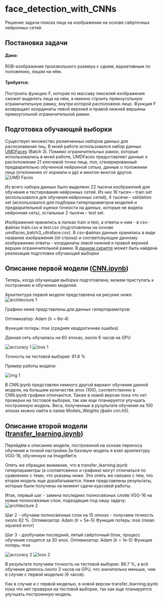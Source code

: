 # face_detection_with_CNNs
Решение задачи поиска лица на изображении на основе свёрточных нейронных сетей.
## Постановка задачи 
#### Дано:
RGB-изображение произвольного размера с одним, вариативным по положению, лицом на нём.
#### Требуется:
Построить функцию F, которая по массиву пикселей изображения сможет выделять лица на нём, а именно строить прямоугольную ограничительную рамку, внутри которой расположено лицо. Функция F возвращает координаты левой верхней и правой нижней вершины прямоугольной ограничительной рамки.

## Подготовка обучающей выборки
Существует множество размеченных наборов данных для распознавания лиц. В моей работе использовался набор данных [UMDFaces](https://www.umdfaces.io/) (Batch 3). Помимо ограничительных рамок, которые использовались в моей работе, UMDFaces предоставляет данные о расположении 21 ключевой точки лица, пол, сгенерированный предварительно обученной нейронной сетью, данные о положении лица (отклонение от нормали и др) и многое-многое другое.
![UMD Faces](https://github.com/Gumilevski/face_detection_with_CNNs/blob/master/images/2019-05-30_14-28-25.png)

Из всего набора данных было выделено 22 тысячи изображений для обучения и тестирования нейронных сетей. Из них 16 тысяч – train set (использовался для обучения нейронных сетей), 4 тысячи – validation set (использовался для подборки гиперпараметров моделей и предварительной оценки точности на данных, которые не видела нейронная сеть), остальные 2 тысячи – test set.

Изображения хранились в папках train и test, а ответы к ним - в csv-файлах train.csv и test.csv (подготовлены на основе umdfaces_batch3_ultraface.csv). В csv-файлах данные хранилась в виде название изображения (id-строка) и соответсвующие данному изображению ответы - координаты левой нижней и правой верхней вершин ограничительной рамки. 
В [данном скрипте](https://github.com/Gumilevski/face_detection_with_CNNs/blob/master/generating_script.ipynb) может быть найдена реализация подготовки обучающей выборки

## Описание первой модели ([CNN.ipynb](https://github.com/Gumilevski/face_detection_with_CNNs/blob/master/CNN.ipynb))
Теперь, когда обучающая выборка подготовлена, можем приступать к построению и обучению моделей.

Архитектура первой модели представлена на рисунке ниже:
![architecture 1](https://github.com/Gumilevski/face_detection_with_CNNs/blob/master/images/%D0%B0%D1%80%D1%85%D0%B8%D1%82%D0%B5%D0%BA%D1%82%D1%83%D1%80%D0%B0%201.png)

Графики ниже представлены для данных гиперпараметров:

Оптимизатор: Adam (lr = 6e-4)

Функция потерь: mse (средняя квадратичная ошибка)

Данная сеть обучалась на 60 эпохах, около 6 часов на GPU

![accuracy 1](https://github.com/Gumilevski/face_detection_with_CNNs/blob/master/images/2019-05-30_15-57-07.png)
![loss 1](https://github.com/Gumilevski/face_detection_with_CNNs/blob/master/images/2019-05-30_15-57-23.png)

Точность на тестовой выборке: 91.8 %

Пример работы модели:

![img 1](https://github.com/Gumilevski/face_detection_with_CNNs/blob/master/images/2019-05-30_16-02-31.png)

В CNN.ipynb представлен немного другой вариант обучения данной модели, на большем количестве эпох (100), соответственно в CNN.ipynb графики отличаются. Также в новой версии пока что нет проверки на тестовой выборке, так как еще планируется улучшать построенную модель.
Веса, полученные в рузультате обучения на 100 эпохах можно найти в папке Models_Weights (файл cnn.h5).

## Описание второй модели ([transfer_learning.ipynb](https://github.com/Gumilevski/face_detection_with_CNNs/blob/master/transfer_learning.ipynb))
Перейдём к описанию модели, построенной на основе переноса обучения и тонкой настройки.За базовую модель я взял архитектуру VGG-16, обученную на ImageNet’е. 

Опять же обращаю внимание, что в transfer_learning.ipynb гиперпараметры (а соответсвенно и графики) могут отличаться по сравнению с теми, что указаны ниже. Это опять же связано с тем, что вторая модель еще дорабатывается. Ниже представлены результаты, которые были получены на момент сдачи курсовой работы.

Итак, первый шаг - замена последних полносвязных слоёв VGG-16 на новые полносвязные слои, подходящие под нашу задачу:
![architecture 2](https://github.com/Gumilevski/face_detection_with_CNNs/blob/master/images/%D0%B0%D1%80%D1%85%D0%B8%D1%82%D0%B5%D0%BA%D1%82%D1%83%D1%80%D0%B02.png)

Шаг 2 - обучаем полносвязные слои на 15 эпохах - получаем точность около 82 %.
Оптимизатор: Adam (lr = 5e-5)
Функция потерь: mse (mean squared error)	

Шаг 3 - дообучаем последний, пятый свёрточный блок, процесс обучения сходится за 30 эпох.
Оптимизатор: Adam (lr = 1e-5)
Функция потерь: mse

![accuracy 2](https://github.com/Gumilevski/face_detection_with_CNNs/blob/master/images/2019-05-30_16-20-25.png)
![loss 2](https://github.com/Gumilevski/face_detection_with_CNNs/blob/master/images/2019-05-30_16-20-13.png)

В результате получаем точность на тестовой выборке: 89.7 %, а всё обучение длилось около 3 часов на GPU, что значительно меньше, чем в случае с первой моделью (6 часов). 

Как в случае и с первой моделью, в новой версии transfer_learning.ipynb пока что нет проверки на тестовой выборке, так как еще планируется улучшать построенную модель.
